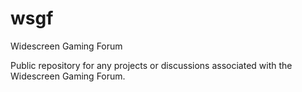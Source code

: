 # wsgf
Widescreen Gaming Forum

Public repository for any projects or discussions associated with the Widescreen Gaming Forum.
